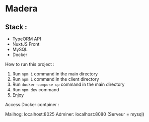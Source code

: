 # Madera

## Stack :

* TypeORM API
* NuxtJS Front
* MySQL
* Docker

How to run this project :

1. Run `npm i` command in the main directory
2. Run `npm i` command in the client directory
3. Run `docker-compose up` command in the main directory
4. Run `npm dev` command
5. Enjoy

Access Docker container :

Mailhog: localhost:8025
Adminer: localhost:8080 (Serveur = mysql)
